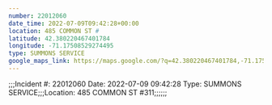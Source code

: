 ```yaml
---
number: 22012060
date_time: 2022-07-09T09:42:28+00:00
location: 485 COMMON ST #
latitude: 42.380220467401784
longitude: -71.17508529274495
type: SUMMONS SERVICE
google_maps_link: https://maps.google.com/?q=42.380220467401784,-71.17508529274495
---
```


;;;Incident #: 22012060  Date: 2022-07-09 09:42:28   Type: SUMMONS SERVICE;;;Location: 485 COMMON ST #311;;;;;;
